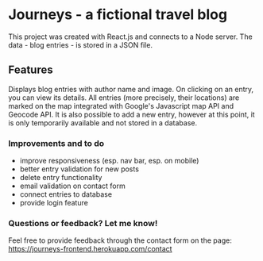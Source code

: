 # Journeys - a fictional travel blog

This project was created with React.js and connects to a Node server. The data - blog entries - is stored in a JSON file.

## Features

Displays blog entries with author name and image. On clicking on an entry, you can view its details.
All entries (more precisely, their locations) are marked on the map integrated with Google's Javascript map API and Geocode API. It is also possible to add a new entry, however at this point, it is only temporarily available and not stored in a database.

### Improvements and to do
- improve responsiveness (esp. nav bar, esp. on mobile)
- better entry  validation for new posts
- delete entry functionality
- email validation on contact form
- connect entries to database
- provide login feature

### Questions or feedback? Let me know!

Feel free to provide feedback through the contact form on the page:
https://journeys-frontend.herokuapp.com/contact

